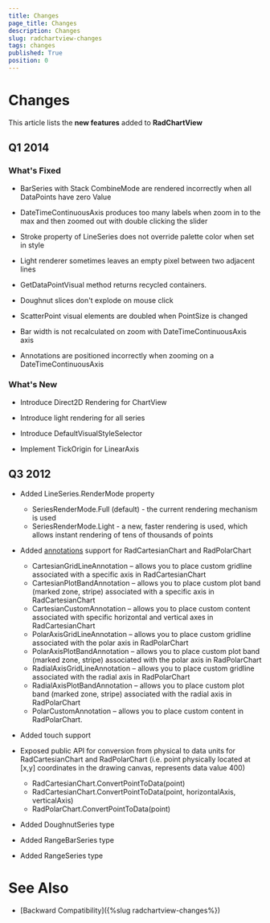 ```yaml
---
title: Changes
page_title: Changes
description: Changes
slug: radchartview-changes
tags: changes
published: True
position: 0
---
```


# Changes

This article lists the __new features__ added to __RadChartView__

## Q1 2014

### What's Fixed

* BarSeries with Stack CombineMode are rendered incorrectly when all DataPoints have zero Value

* DateTimeContinuousAxis produces too many labels when zoom in to the max and then zoomed out with double clicking the slider

* Stroke property of LineSeries does not override palette color when set in style

* Light renderer sometimes leaves an empty pixel between two adjacent lines

* GetDataPointVisual method returns recycled containers.

* Doughnut slices don't explode on mouse click

* ScatterPoint visual elements are doubled when PointSize is changed

* Bar width is not recalculated on zoom with DateTimeContinuousAxis axis

* Annotations are positioned incorrectly when zooming on a DateTimeContinuousAxis

### What's New

* Introduce Direct2D Rendering for ChartView

* Introduce light rendering for all series

* Introduce DefaultVisualStyleSelector

* Implement TickOrigin for LinearAxis

## Q3 2012

* Added LineSeries.RenderMode property
	* SeriesRenderMode.Full (default) - the current rendering mechanism is used                
	* SeriesRenderMode.Light - a new, faster rendering is used, which allows instant rendering of tens of thousands of points                

* Added [annotations](#216ade21-083f-49ce-8d99-2b1f6bb0b405) support for RadCartesianChart and RadPolarChart            
	* CartesianGridLineAnnotation – allows you to place custom gridline associated with a specific axis in RadCartesianChart                
	* CartesianPlotBandAnnotation – allows you to place custom plot band (marked zone, stripe) associated with a specific axis in RadCartesianChart                
	* CartesianCustomAnnotation – allows you to place custom content associated with specific horizontal and vertical axes in RadCartesianChart                
	* PolarAxisGridLineAnnotation – allows you to place custom gridline associated with the polar axis in RadPolarChart                
	* PolarAxisPlotBandAnnotation – allows you to place custom plot band (marked zone, stripe) associated with the polar axis in RadPolarChart                
	* RadialAxisGridLineAnnotation – allows you to place custom gridline associated with the radial axis in RadPolarChart                
	* RadialAxisPlotBandAnnotation – allows you to place custom plot band (marked zone, stripe) associated with the radial axis in RadPolarChart                
	* PolarCustomAnnotation – allows you to place custom content in RadPolarChart.                

* Added touch support

* Exposed public API  for conversion from physical to data units for RadCartesianChart and RadPolarChart (i.e. point physically located at [x,y] coordinates in the drawing canvas, represents data value 400)            
	* RadCartesianChart.ConvertPointToData(point)                
	* RadCartesianChart.ConvertPointToData(point, horizontalAxis, verticalAxis)                
	* RadPolarChart.ConvertPointToData(point)                
	
* Added DoughnutSeries type            

* Added RangeBarSeries type            

* Added RangeSeries type

# See Also
 * [Backward Compatibility]({%slug radchartview-changes%})